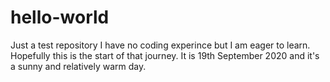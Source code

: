 # hello-world
Just a test repository
I have no coding experince but I am eager to learn. Hopefully this is the start of that journey. It is 19th September 2020 and it's a sunny and relatively warm day. 
